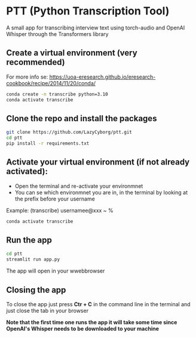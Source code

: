 # PTT (Python Transcription Tool)

A small app for transcribing interview text using torch-audio and OpenAI Whisper through the Transformers library

## Create a virtual environment (very recommended)
For more info se: https://uoa-eresearch.github.io/eresearch-cookbook/recipe/2014/11/20/conda/

```bash
conda create -n transcribe python=3.10
conda activate transcribe

```
## Clone the repo and install the packages

```bash
git clone https://github.com/LazyCyborg/ptt.git
cd ptt
pip install -r requirements.txt

```
## Activate your virtual environment (if not already activated):
- Open the terminal and re-activate your environmnet 
- You can se which environmnet you are in, in the terminal by looking at the prefix before your username

Example:
(transcribe) usernamee@xxx ~ % 

```bash
conda activate transcribe

```

## Run the app

```bash
cd ptt
streamlit run app.py

```
The app will open in your wwebbrowser

## Closing the app
To close the app just press **Ctr + C** in the command line in the terminal
and just close the tab in your browser

**Note that the first time one runs the app it will take some time since OpenAI's Whisper needs to be downloaded to your machine**
